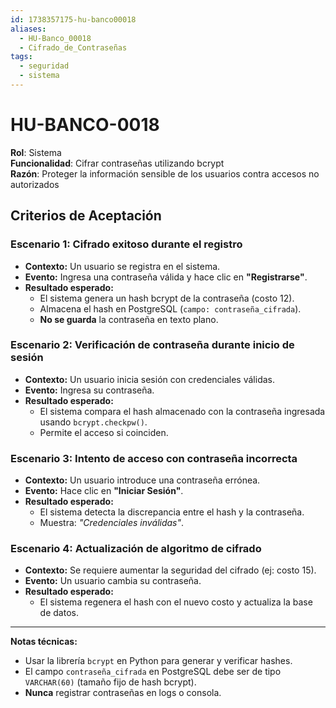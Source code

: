 ```yaml
---
id: 1738357175-hu-banco00018
aliases:
  - HU-Banco_00018
  - Cifrado_de_Contraseñas
tags:
  - seguridad
  - sistema
---
```


# HU-BANCO-0018  

**Rol**: Sistema  
**Funcionalidad**: Cifrar contraseñas utilizando bcrypt  
**Razón**: Proteger la información sensible de los usuarios contra accesos no autorizados  

## **Criterios de Aceptación**  

### **Escenario 1: Cifrado exitoso durante el registro**  

- **Contexto:** Un usuario se registra en el sistema.  
- **Evento:** Ingresa una contraseña válida y hace clic en **"Registrarse"**.  
- **Resultado esperado:**  
  - El sistema genera un hash bcrypt de la contraseña (costo 12).  
  - Almacena el hash en PostgreSQL (`campo: contraseña_cifrada`).  
  - **No se guarda** la contraseña en texto plano.  

### **Escenario 2: Verificación de contraseña durante inicio de sesión**  

- **Contexto:** Un usuario inicia sesión con credenciales válidas.  
- **Evento:** Ingresa su contraseña.  
- **Resultado esperado:**  
  - El sistema compara el hash almacenado con la contraseña ingresada usando `bcrypt.checkpw()`.  
  - Permite el acceso si coinciden.  

### **Escenario 3: Intento de acceso con contraseña incorrecta**  

- **Contexto:** Un usuario introduce una contraseña errónea.  
- **Evento:** Hace clic en **"Iniciar Sesión"**.  
- **Resultado esperado:**  
  - El sistema detecta la discrepancia entre el hash y la contraseña.  
  - Muestra: *"Credenciales inválidas"*.  

### **Escenario 4: Actualización de algoritmo de cifrado**  

- **Contexto:** Se requiere aumentar la seguridad del cifrado (ej: costo 15).  
- **Evento:** Un usuario cambia su contraseña.  
- **Resultado esperado:**  
  - El sistema regenera el hash con el nuevo costo y actualiza la base de datos.  

---

**Notas técnicas:**  

- Usar la librería `bcrypt` en Python para generar y verificar hashes.  
- El campo `contraseña_cifrada` en PostgreSQL debe ser de tipo `VARCHAR(60)` (tamaño fijo de hash bcrypt).  
- **Nunca** registrar contraseñas en logs o consola.  
